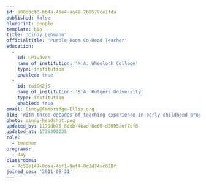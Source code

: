 ```yaml
---
id: e00d8cf8-bb4a-46e4-aa49-7b8579ce1fda
published: false
blueprint: people
template: bio
title: 'Cindy Lehmann'
officialtitle: 'Purple Room Co-Head Teacher'
education:
  -
    id: LP1wJvch
    name_of_institution: 'M.A. Wheelock College'
    type: institution
    enabled: true
  -
    id: toiCK2jS
    name_of_institution: 'B.A. Rutgers University'
    type: institution
    enabled: true
email: Cindy@Cambridge-Ellis.org
bio: 'With three decades of teaching experience in early childhood programs, I was impressed with the quality of care and professionalism that I observed when I came to CES. I knew it was a place where I could continue to grow as an educator. I love working with the four and five year olds as they explore and discover their world and share their thoughts and insights. Outside of work, I enjoy spending time with my husband and basically grown twin daughters. I love to walk, bike, and hike. I have recently taken up pickleball, but I think I will call myself a beginner for a long time.'
photo: cindy-headshot.png
updated_by: 1179db75-8eeb-4bad-8e60-d5005aef7ef8
updated_at: 1739303225
role:
  - teacher
programs:
  - day
classrooms:
  - 7c58e147-8daa-4bf1-9ef4-0c2d74ac028f
joined_ces: '2011-08-31'
---
```

